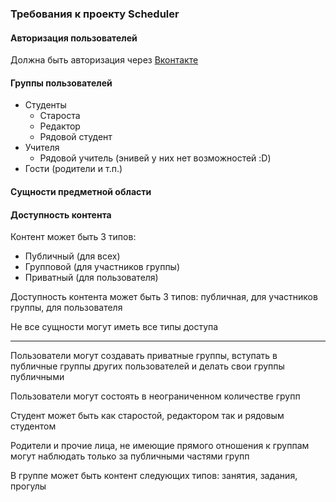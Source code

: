 ### Требования к проекту **Scheduler**

#### Авторизация пользователей

Должна быть авторизация через [Вконтакте](vk.com)

#### Группы пользователей

* Студенты
  * Староста
  * Редактор
  * Рядовой студент
* Учителя
  * Рядовой учитель (энивей у них нет возможностей :D)
* Гости (родители и т.п.)

#### Сущности предметной области

#### Доступность контента

Контент может быть 3 типов:

* Публичный (для всех)
* Групповой (для участников группы)
* Приватный (для пользователя)

Доступность контента может быть 3 типов: публичная, для участников группы, для пользователя

Не все сущности могут иметь все типы доступа



--------------------------------------------------------------------------------------------------------------

Пользователи могут создавать приватные группы, вступать в публичные группы других пользователей и делать свои группы публичными

Пользователи могут состоять в неограниченном количестве групп

Студент может быть как старостой, редактором так и рядовым студентом

Родители и прочие лица, не имеющие прямого отношения к группам могут наблюдать только за публичными частями групп

В группе может быть контент следующих типов: занятия, задания, прогулы